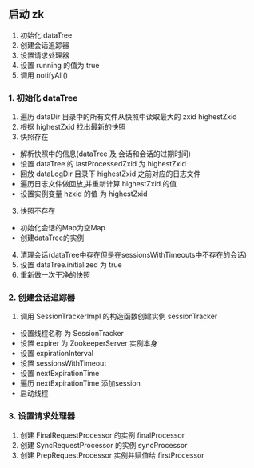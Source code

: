 ## 启动 zk
1. 初始化 dataTree
2. 创建会话追踪器
3. 设置请求处理器
4. 设置 running 的值为 true
5. 调用 notifyAll()

### 1. 初始化 dataTree
1. 遍历 dataDir 目录中的所有文件从快照中读取最大的 zxid highestZxid
2. 根据 highestZxid 找出最新的快照
3. 快照存在 
 - 解析快照中的信息(dataTree 及 会话和会话的过期时间)
 - 设置 dataTree 的 lastProcessedZxid 为 highestZxid
 - 回放 dataLogDir 目录下 highestZxid 之前对应的日志文件
 - 遍历日志文件做回放,并重新计算 highestZxid 的值
 - 设置实例变量 hzxid 的值 为 highestZxid
3. 快照不存在
 - 初始化会话的Map为空Map
 - 创建dataTree的实例
4. 清理会话(dataTree中存在但是在sessionsWithTimeouts中不存在的会话)
5. 设置 dataTree.initialized 为 true
6. 重新做一次干净的快照

### 2. 创建会话追踪器
1. 调用 SessionTrackerImpl 的构造函数创建实例 sessionTracker
 - 设置线程名称 为 SessionTracker
 - 设置 expirer 为 ZookeeperServer 实例本身
 - 设置 expirationInterval
 - 设置 sessionsWithTimeout
 - 设置 nextExpirationTime
 - 遍历 nextExpirationTime 添加session
 - 启动线程
 
### 3. 设置请求处理器
1. 创建 FinalRequestProcessor 的实例 finalProcessor
2. 创建 SyncRequestProcessor 的实例 syncProcessor
3. 创建 PrepRequestProcessor 实例并赋值给 firstProcessor 
 